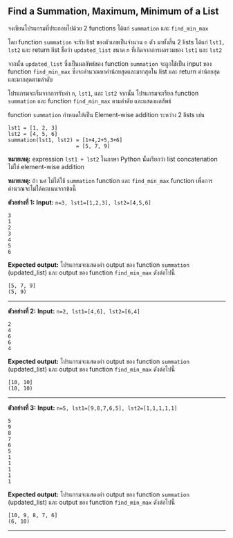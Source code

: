 ## Find a Summation, Maximum, Minimum of a List

จงเขียนโปรแกรมที่ประกอบไปด้วย 2 functions
ได้แก่ `summation` และ `find_min_max`

โดย function `summation` จะรับ list ของตัวเลขเป็นจำนวน `n` ตัว มาทั้งสิ้น 2 lists ได้แก่ `lst1, lst2` และ return list ชื่อว่า `updated_list` ขนาด `n` ที่เกิดจากการผลรวมของ `lst1` และ `lst2` 

จากนั้น `updated_list` ซึ่งเป็นผลลัพธ์ของ function `summation` จะถูกใช้เป็น input ของ function `find_min_max` ซึ่งจะคำนวณหาค่าน้อยสุดและมากสุดใน list และ return ค่าน้อยสุดและมากสุดตามลำดับ

โปรแกรมจะเริ่มจากการรับค่า `n`, `lst1`, และ `lst2` 
จากนั้น โปรแกรมจะเรียก function `summation` และ function `find_min_max` ตามลำดับ และแสดงผลลัพธ์

function `summation` กำหนดให้เป็น Element-wise addition ระหว่าง 2 lists เช่น  
```
lst1 = [1, 2, 3]
lst2 = [4, 5, 6]
summation(lst1, lst2) = [1+4,2+5,3+6]
                      = [5, 7, 9]
```

**หมายเหตุ:**  expression  `lst1 + lst2` ในภาษา Python นั้นเรียกว่า list concatenation ไม่ใช่  element-wise addition

**หมายเหตุ:** ถ้า นศ ไม่ได้ใช้ `summation` function และ `find_min_max` function เพื่อการคำนวณจะไม่ได้คะแนนจากข้อนี้ 

**ตัวอย่างที่ 1:**
**Input:** `n=3, lst1=[1,2,3], lst2=[4,5,6]`  
```
3
1
2
3
4
5
6
```
**Expected output:** โปรแกรมจะแสดงค่า output ของ function `summation` (updated_list) และ output ของ function `find_min_max` ดังต่อไปนี้
```
[5, 7, 9]
(5, 9)
```
<hr>

**ตัวอย่างที่ 2:**
**Input:** `n=2, lst1=[4,6], lst2=[6,4]`  
```
2
4
6
6
4
```
**Expected output:** โปรแกรมจะแสดงค่า output ของ function `summation` (updated_list) และ output ของ function `find_min_max` ดังต่อไปนี้
```
[10, 10]
(10, 10)
```
<hr>

**ตัวอย่างที่ 3:**
**Input:** `n=5, lst1=[9,8,7,6,5], lst2=[1,1,1,1,1]`  
```
5
9
8
7
6
5
1
1
1
1
1
```
**Expected output:** โปรแกรมจะแสดงค่า output ของ function `summation` (updated_list) และ output ของ function `find_min_max` ดังต่อไปนี้
```
[10, 9, 8, 7, 6]
(6, 10)
```
<hr>
